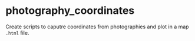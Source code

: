 # photography_coordinates

Create scripts to caputre coordinates from photographies and plot in a map `.html` file.

